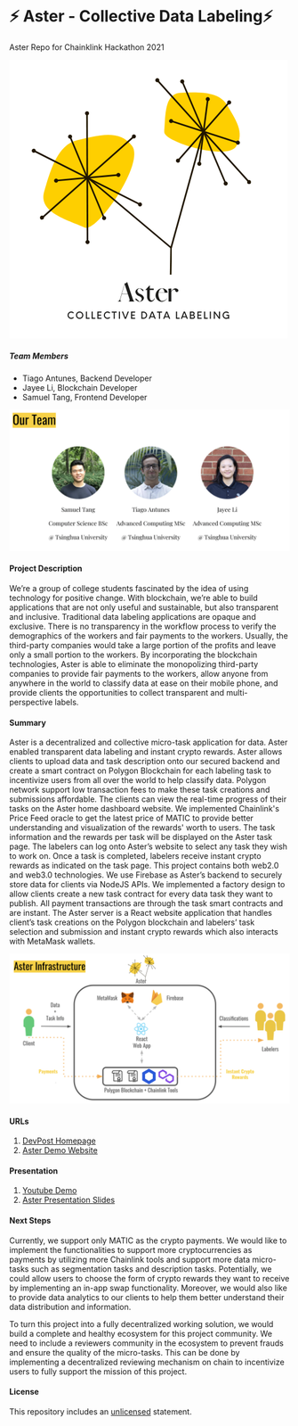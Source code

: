 # ⚡ Aster - Collective Data Labeling⚡
Aster Repo for Chainklink Hackathon 2021

![Aster](./assets/logo.png?raw=true "Aster")

##### Team Members
- Tiago Antunes, Backend Developer
- Jayee Li, Blockchain Developer
- Samuel Tang, Frontend Developer

![Our Team](./assets/team.png?raw=true "Our Team")


#### Project Description
We’re a group of college students fascinated by the idea of using technology for positive change. With blockchain, we’re able to build applications that are not only useful and sustainable, but also transparent and inclusive. Traditional data labeling applications are opaque and exclusive. There is no transparency in the workflow process to verify the demographics of the workers and fair payments to the workers. Usually, the third-party companies would take a large portion of the profits and leave only a small portion to the workers. By incorporating the blockchain technologies, Aster is able to eliminate the monopolizing third-party companies to provide fair payments to the workers, allow anyone from anywhere in the world to classify data at ease on their mobile phone, and provide clients the opportunities to collect transparent and multi-perspective labels.

#### Summary
Aster is a decentralized and collective micro-task application for data. Aster enabled transparent data labeling and instant crypto rewards. Aster allows clients to upload data and task description onto our secured backend and create a smart contract on Polygon Blockchain for each labeling task to incentivize users from all over the world to help classify data. Polygon network support low transaction fees to make these task creations and submissions affordable. The clients can view the real-time progress of their tasks on the Aster home dashboard website. We implemented Chainlink's Price Feed oracle to get the latest price of MATIC to provide better understanding and visualization of the rewards' worth to users. The task information and the rewards per task will be displayed on the Aster task page. The labelers can log onto Aster’s website to select any task they wish to work on. Once a task is completed, labelers receive instant crypto rewards as indicated on the task page.
This project contains both web2.0 and web3.0 technologies. We use Firebase as Aster’s backend to securely store data for clients via NodeJS APIs. We implemented a factory design to allow clients create a new task contract for every data task they want to publish. All payment transactions are through the task smart contracts and are instant. The Aster server is a React website application that handles client’s task creations on the Polygon blockchain and labelers’ task selection and submission and instant crypto rewards which also interacts with MetaMask wallets.

![Aster Infrastructure](./assets/AsterInfra.png?raw=true "Aster Infrastructure")

#### URLs
1. [DevPost Homepage](https://devpost.com/software/bottomless-data)
2. [Aster Demo Website](https://aster-38850.web.app/)

#### Presentation
1. [Youtube Demo](https://youtu.be/1dXCEFa9lQQ)
2. [Aster Presentation Slides](https://docs.google.com/presentation/d/1tf-nztGEps_FWojfMG7hmz-_JiCtDurO6oIW24FhXBw/edit?usp=sharing)

#### Next Steps
Currently, we support only MATIC as the crypto payments. We would like to implement the functionalities to support more cryptocurrencies as payments by utilizing more Chainlink tools and support more data micro-tasks such as segmentation tasks and description tasks. Potentially, we could allow users to choose the form of crypto rewards they want to receive by implementing an in-app swap functionality. Moreover, we would also like to provide data analytics to our clients to help them better understand their data distribution and information.

To turn this project into a fully decentralized working solution, we would build a complete and healthy ecosystem for this project community. We need to include a reviewers community in the ecosystem to prevent frauds and ensure the quality of the micro-tasks. This can be done by implementing a decentralized reviewing mechanism on chain to incentivize users to fully support the mission of this project.

#### License
This repository includes an [unlicensed](http://unlicense.org/) statement.
